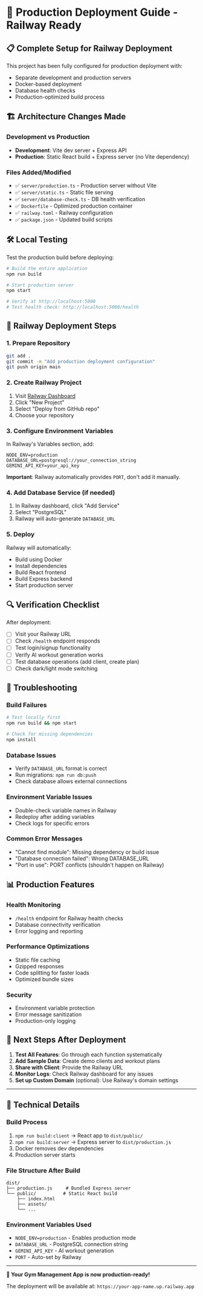 # 🚀 Production Deployment Guide - Railway Ready

## 📋 Complete Setup for Railway Deployment

This project has been fully configured for production deployment with:
- Separate development and production servers
- Docker-based deployment
- Database health checks
- Production-optimized build process

## 🏗️ Architecture Changes Made

### Development vs Production
- **Development**: Vite dev server + Express API
- **Production**: Static React build + Express server (no Vite dependency)

### Files Added/Modified
- ✅ `server/production.ts` - Production server without Vite
- ✅ `server/static.ts` - Static file serving
- ✅ `server/database-check.ts` - DB health verification
- ✅ `Dockerfile` - Optimized production container
- ✅ `railway.toml` - Railway configuration
- ✅ `package.json` - Updated build scripts

## 🛠️ Local Testing

Test the production build before deploying:

```bash
# Build the entire application
npm run build

# Start production server
npm start

# Verify at http://localhost:5000
# Test health check: http://localhost:5000/health
```

## 🚂 Railway Deployment Steps

### 1. Prepare Repository
```bash
git add .
git commit -m "Add production deployment configuration"
git push origin main
```

### 2. Create Railway Project
1. Visit [Railway Dashboard](https://railway.app/dashboard)
2. Click "New Project"
3. Select "Deploy from GitHub repo"
4. Choose your repository

### 3. Configure Environment Variables
In Railway's Variables section, add:

```env
NODE_ENV=production
DATABASE_URL=postgresql://your_connection_string
GEMINI_API_KEY=your_api_key
```

**Important**: Railway automatically provides `PORT`, don't add it manually.

### 4. Add Database Service (if needed)
1. In Railway dashboard, click "Add Service"
2. Select "PostgreSQL"
3. Railway will auto-generate `DATABASE_URL`

### 5. Deploy
Railway will automatically:
- Build using Docker
- Install dependencies
- Build React frontend
- Build Express backend
- Start production server

## 🔍 Verification Checklist

After deployment:
- [ ] Visit your Railway URL
- [ ] Check `/health` endpoint responds
- [ ] Test login/signup functionality
- [ ] Verify AI workout generation works
- [ ] Test database operations (add client, create plan)
- [ ] Check dark/light mode switching

## 🐞 Troubleshooting

### Build Failures
```bash
# Test locally first
npm run build && npm start

# Check for missing dependencies
npm install
```

### Database Issues
- Verify `DATABASE_URL` format is correct
- Run migrations: `npm run db:push`
- Check database allows external connections

### Environment Variable Issues
- Double-check variable names in Railway
- Redeploy after adding variables
- Check logs for specific errors

### Common Error Messages
- "Cannot find module": Missing dependency or build issue
- "Database connection failed": Wrong DATABASE_URL
- "Port in use": PORT conflicts (shouldn't happen on Railway)

## 📊 Production Features

### Health Monitoring
- `/health` endpoint for Railway health checks
- Database connectivity verification
- Error logging and reporting

### Performance Optimizations
- Static file caching
- Gzipped responses
- Code splitting for faster loads
- Optimized bundle sizes

### Security
- Environment variable protection
- Error message sanitization
- Production-only logging

## 🎯 Next Steps After Deployment

1. **Test All Features**: Go through each function systematically
2. **Add Sample Data**: Create demo clients and workout plans
3. **Share with Client**: Provide the Railway URL
4. **Monitor Logs**: Check Railway dashboard for any issues
5. **Set up Custom Domain** (optional): Use Railway's domain settings

---

## 🔧 Technical Details

### Build Process
1. `npm run build:client` → React app to `dist/public/`
2. `npm run build:server` → Express server to `dist/production.js`
3. Docker removes dev dependencies
4. Production server starts

### File Structure After Build
```
dist/
├── production.js     # Bundled Express server
└── public/          # Static React build
    ├── index.html
    ├── assets/
    └── ...
```

### Environment Variables Used
- `NODE_ENV=production` - Enables production mode
- `DATABASE_URL` - PostgreSQL connection string
- `GEMINI_API_KEY` - AI workout generation
- `PORT` - Auto-set by Railway

---

**🎉 Your Gym Management App is now production-ready!**

The deployment will be available at: `https://your-app-name.up.railway.app`
